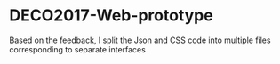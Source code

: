 # DECO2017-Web-prototype
Based on the feedback, I split the Json and CSS code into multiple files corresponding to separate interfaces
